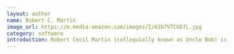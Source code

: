 ```yaml
---
layout: author
name: Robert C. Martin
image_url: https://m.media-amazon.com/images/I/61b7VTCUEfL.jpg
category: software
introduction: Robert Cecil Martin (colloquially known as Uncle Bob) is an American software engineer and author. He is a co-author of the Agile Manifesto.
---
```

